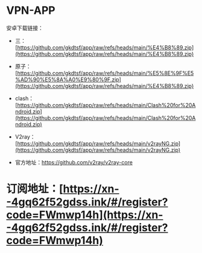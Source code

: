 # VPN-APP

安卓下载链接：

* 三：[https://github.com/gkdtsf/app/raw/refs/heads/main/%E4%B8%89.zip](https://github.com/gkdtsf/app/raw/refs/heads/main/%E4%B8%89.zip)


* 原子：[https://github.com/gkdtsf/app/raw/refs/heads/main/%E5%8E%9F%E5%AD%90%E5%8A%A0%E9%80%9F.zip](https://github.com/gkdtsf/app/raw/refs/heads/main/%E4%B8%89.zip)


* clash：[https://github.com/gkdtsf/app/raw/refs/heads/main/Clash%20for%20Android.zip](https://github.com/gkdtsf/app/raw/refs/heads/main/Clash%20for%20Android.zip)


* V2ray：[https://github.com/gkdtsf/app/raw/refs/heads/main/v2rayNG.zip](https://github.com/gkdtsf/app/raw/refs/heads/main/v2rayNG.zip)
* 官方地址：https://github.com/v2ray/v2ray-core


# 订阅地址：[https://xn--4gq62f52gdss.ink/#/register?code=FWmwp14h](https://xn--4gq62f52gdss.ink/#/register?code=FWmwp14h)
